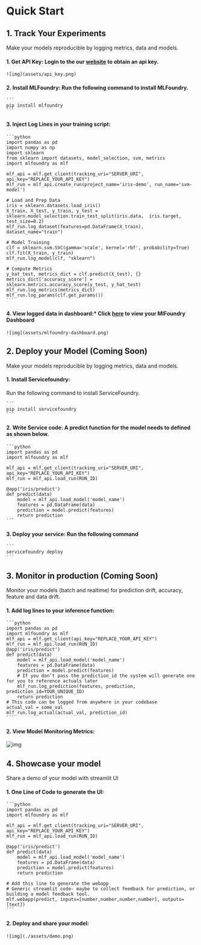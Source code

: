 # Quick Start

## 1. Track Your Experiments
Make your models reproducible by logging metrics, data and models.
#### 1.  **Get API Key:** Login to the our [website](https://app.truefoundry.com/settings) to obtain an api key.

    ![img](assets/api_key.png)

#### 2. **Install MLFoundry:** Run the following command to install MLFoundry.

    ```
    pip install mlfoundry
    ```

#### 3. **Inject Log Lines in your training script:**

    ```python
    import pandas as pd
    import numpy as np
    import sklearn
    from sklearn import datasets, model_selection, svm, metrics
    import mlfoundry as mlf

    mlf_api = mlf.get_client(tracking_uri="SERVER_URI", api_key="REPLACE_YOUR_API_KEY")
    mlf_run = mlf_api.create_run(project_name='iris-demo', run_name='svm-model')

    # Load and Prep Data
    iris = sklearn.datasets.load_iris()
    X_train, X_test, y_train, y_test = sklearn.model_selection.train_test_split(iris.data,  iris.target, test_size=0.2)
    mlf_run.log_dataset(features=pd.DataFrame(X_train), dataset_name="train")

    # Model Training
    clf = sklearn.svm.SVC(gamma='scale', kernel='rbf', probability=True)
    clf.fit(X_train, y_train)
    mlf_run.log_model(clf, "sklearn")

    # Compute Metrics
    y_hat_test, metrics_dict = clf.predict(X_test), {}
    metrics_dict['accuracy_score'] = sklearn.metrics.accuracy_score(y_test, y_hat_test)
    mlf_run.log_metrics(metrics_dict)
    mlf_run.log_params(clf.get_params())
    ```

#### 4. **View logged data in dashboard:*** Click [here](https://app.truefoundry.com/mlfoundry) to view your MlFoundry Dashboard

    ![img](assets/mlfoundry-dashboard.png)

## 2. Deploy your Model (Coming Soon)
Make your models reproducible by logging metrics, data and models.

#### 1. **Install Servicefoundry:**
Run the following command to install ServiceFoundry.

    ```
    pip install servicefoundry
    ```

#### 2. **Write Service code:** A predict function for the model needs to defined as shown below.

    ```python
    import pandas as pd
    import mlfoundry as mlf

    mlf_api = mlf.get_client(tracking_uri="SERVER_URI", api_key="REPLACE_YOUR_API_KEY")
    mlf_run = mlf_api.load_run(RUN_ID)

    @app('iris/predict')
    def predict(data)
        model = mlf_api.load_model('model_name')
        features = pd.DataFrame(data)
        prediction = model.predict(features)
        return prediction
    ```

#### 3. **Deploy your service:** Run the following command

    ```
    servicefoundry deploy
    ```

## 3. Monitor in production (Coming Soon)
Monitor your models (batch and realtime) for prediction drift, accuracy, feature and data drift.

#### 1. **Add log lines to your inference function:** 

    ```python
    import pandas as pd
    import mlfoundry as mlf
    mlf_api = mlf.get_client(api_key="REPLACE_YOUR_API_KEY")
    mlf_run = mlf_api.load_run(RUN_ID)
    @app('iris/predict')
    def predict(data)
        model = mlf_api.load_model('model_name')
        features = pd.DataFrame(data)
        prediction = model.predict(features)
        # If you don’t pass the prediction_id the system will generate one for you to reference actuals later
        mlf_run.log_prediction(features, prediction, prediction_id=YOUR_UNIQUE_ID)
        return prediction
    # This code can be logged from anywhere in your codebase
    actual_val = some_val
    mlf_run.log_actual(actual_val, prediction_id)
    ```

#### 2. **View Model Monitoring Metrics:**

![img](assets/monitoring.png)
    
## 4. Showcase your model 
Share a demo of your model with streamlit UI
#### 1. **One Line of Code to generate the UI:** 

    ```python
    import pandas as pd
    import mlfoundry as mlf

    mlf_api = mlf.get_client(tracking_uri="SERVER_URI", api_key="REPLACE_YOUR_API_KEY")
    mlf_run = mlf_api.load_run(RUN_ID)

    @app('iris/predict')
    def predict(data)
        model = mlf_api.load_model('model_name')
        features = pd.DataFrame(data)
        prediction = model.predict(features)
        return prediction

    # Add this line to generate the webapp
    # Generic streamlit code- maybe to collect feedback for prediction, or building a model feedback tool.
    mlf.webapp(predict, inputs=[number,number,number,number], outputs=[text])
    ```

#### 2. **Deploy and share your model:** 

    ![img](./assets/demo.png)
